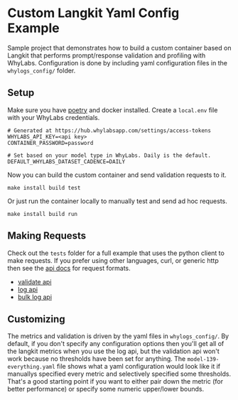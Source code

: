 # Custom Langkit Yaml Config Example

Sample project that demonstrates how to build a custom container based on Langkit that performs prompt/response validation and profiling
with WhyLabs. Configuration is done by including yaml configuration files in the `whylogs_config/` folder.

## Setup

Make sure you have [poetry](https://python-poetry.org/) and docker installed. Create a `local.env` file with your WhyLabs credentials.

```
# Generated at https://hub.whylabsapp.com/settings/access-tokens
WHYLABS_API_KEY=<api key>
CONTAINER_PASSWORD=password

# Set based on your model type in WhyLabs. Daily is the default.
DEFAULT_WHYLABS_DATASET_CADENCE=DAILY
```

Now you can build the custom container and send validation requests to it.

```
make install build test
```

Or just run the container locally to manually test and send ad hoc requests.

```
make install build run
```

## Making Requests

Check out the `tests` folder for a full example that uses the python client to make requests. If you prefer using other languages, curl, or
generic http then see the [api docs](https://whylabs.github.io/langkit-container-examples/api.html) for request formats.

- [validate api](https://whylabs.github.io/langkit-container-examples/api.html#tag/llm/operation/validate_llm)
- [log api](https://whylabs.github.io/langkit-container-examples/api.html#tag/llm/operation/log_llm)
- [bulk log api](https://whylabs.github.io/langkit-container-examples/api.html#tag/profile/operation/log)

## Customizing

The metrics and validation is driven by the yaml files in `whylogs_config/`. By default, if you don't specify any configuration options then
you'll get all of the langkit metrics when you use the log api, but the validation api won't work because no thresholds have been set for
anything. The `model-139-everything.yaml` file shows what a yaml configuration would look like it if manuallys specified every metric and
selectively specified some thresholds. That's a good starting point if you want to either pair down the metric (for better performance) or
specify some numeric upper/lower bounds.
